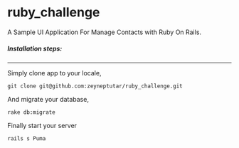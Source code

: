 # ruby_challenge
A Sample UI Application For Manage Contacts with Ruby On Rails.

##### Installation steps:
---
Simply clone app to your locale,
```
git clone git@github.com:zeyneptutar/ruby_challenge.git
```
And migrate your database,

```
rake db:migrate
```
Finally start your server

```
rails s Puma
```
